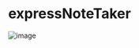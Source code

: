 # expressNoteTaker

![image](https://user-images.githubusercontent.com/81788122/125366108-73337c00-e343-11eb-9b9b-ce2ccb4d6607.png)
